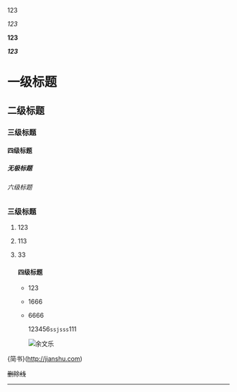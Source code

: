 123  

*123*

**123**

***123***

# 一级标题

## 二级标题

### 三级标题

#### 四级标题

##### 无极标题

###### 六级标题

### 三级标题

1.  123

2. 113

3. 33

   #### 四级标题

   * 123

   * 1666

   * 6666

     123456`ssjsss`111

     ![余文乐](C:\Users\Lenovo\Desktop\作业\余文乐\5cfc73a05407de00-e95930cc9cacb570-4f111294554a5549c08b69bb6625e7d7.jpg)

     

{简书}(http://jianshu.com)

~~删除线~~

***

